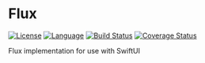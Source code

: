 # Flux

[![License](https://img.shields.io/badge/license-MIT-ff69b4.svg)](https://github.com/kzlekk/Flux/raw/master/LICENSE)
[![Language](https://img.shields.io/badge/swift-5.0-orange.svg)](https://swift.org/blog/swift-5-released/)
[![Build Status](https://travis-ci.com/kzlekk/Flux.svg?branch=master)](https://travis-ci.com/kzlekk/Flux)
[![Coverage Status](https://coveralls.io/repos/github/kzlekk/Flux/badge.svg?branch=master)](https://coveralls.io/github/kzlekk/Flux?branch=master)

Flux implementation for use with SwiftUI
